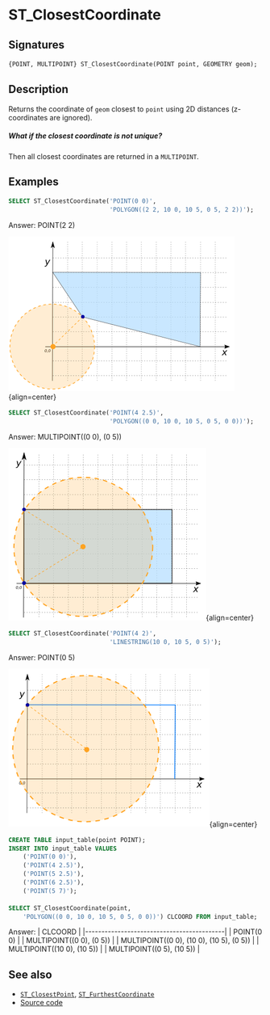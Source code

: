 # ST_ClosestCoordinate

## Signatures

```sql
{POINT, MULTIPOINT} ST_ClosestCoordinate(POINT point, GEOMETRY geom);
```

## Description

Returns the coordinate of `geom` closest to `point` using 2D distances (z-coordinates are ignored).

<div class="note">
  <h5>What if the closest coordinate is not unique?</h5>
  <p>Then all closest coordinates are returned in a <code>MULTIPOINT</code>.</p>
</div>

## Examples

```sql
SELECT ST_ClosestCoordinate('POINT(0 0)',
                            'POLYGON((2 2, 10 0, 10 5, 0 5, 2 2))');
```
Answer: POINT(2 2)

![](./ST_ClosestCoordinate_1.png){align=center}

```sql
SELECT ST_ClosestCoordinate('POINT(4 2.5)',
                            'POLYGON((0 0, 10 0, 10 5, 0 5, 0 0))');
```
Answer: MULTIPOINT((0 0), (0 5))

![](./ST_ClosestCoordinate_2.png){align=center}

```sql
SELECT ST_ClosestCoordinate('POINT(4 2)',
                            'LINESTRING(10 0, 10 5, 0 5)');
```
Answer: POINT(0 5)

![](./ST_ClosestCoordinate_3.png){align=center}

```sql
CREATE TABLE input_table(point POINT);
INSERT INTO input_table VALUES
    ('POINT(0 0)'),
    ('POINT(4 2.5)'),
    ('POINT(5 2.5)'),
    ('POINT(6 2.5)'),
    ('POINT(5 7)');

SELECT ST_ClosestCoordinate(point,
    'POLYGON((0 0, 10 0, 10 5, 0 5, 0 0))') CLCOORD FROM input_table;
```
Answer:
|                 CLCOORD                   |
|-------------------------------------------|
| POINT(0 0)                                |
| MULTIPOINT((0 0), (0 5))                  |
| MULTIPOINT((0 0), (10 0), (10 5), (0 5))  |
| MULTIPOINT((10 0), (10 5))                |
| MULTIPOINT((0 5), (10 5))                 |


## See also

* [`ST_ClosestPoint`](../ST_ClosestPoint), [`ST_FurthestCoordinate`](../ST_FurthestCoordinate)
* <a href="https://github.com/orbisgis/h2gis/blob/master/h2gis-functions/src/main/java/org/h2gis/functions/spatial/distance/ST_ClosestCoordinate.java" target="_blank">Source code</a>
